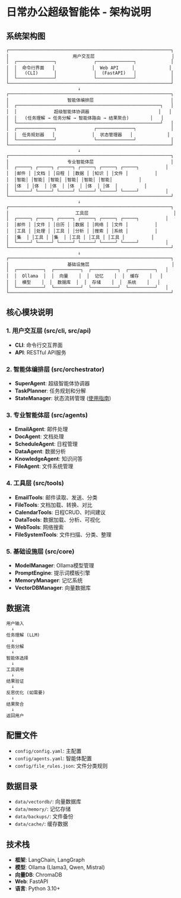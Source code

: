 # 日常办公超级智能体 - 架构说明

## 系统架构图

```
┌─────────────────────────────────────────────────────────────┐
│                        用户交互层                             │
│  ┌──────────────┐              ┌──────────────┐             │
│  │  命令行界面   │              │  Web API     │             │
│  │   (CLI)      │              │  (FastAPI)   │             │
│  └──────────────┘              └──────────────┘             │
└─────────────────────────────────────────────────────────────┘
                           ↓
┌─────────────────────────────────────────────────────────────┐
│                      智能体编排层                             │
│  ┌──────────────────────────────────────────────────────┐   │
│  │              超级智能体协调器                          │   │
│  │   (任务理解 → 任务分解 → 智能体路由 → 结果聚合)        │   │
│  └──────────────────────────────────────────────────────┘   │
│  ┌──────────────┐              ┌──────────────┐             │
│  │  任务规划器   │              │  状态管理器   │             │
│  └──────────────┘              └──────────────┘             │
└─────────────────────────────────────────────────────────────┘
                           ↓
┌─────────────────────────────────────────────────────────────┐
│                      专业智能体层                             │
│  ┌─────┐ ┌─────┐ ┌─────┐ ┌─────┐ ┌─────┐ ┌─────┐          │
│  │邮件 │ │文档 │ │日程 │ │数据 │ │知识 │ │文件 │          │
│  │智能│ │智能│ │智能│ │智能│ │智能│ │智能│          │
│  │体  │ │体  │ │体  │ │体  │ │体  │ │体  │          │
│  └─────┘ └─────┘ └─────┘ └─────┘ └─────┘ └─────┘          │
└─────────────────────────────────────────────────────────────┘
                           ↓
┌─────────────────────────────────────────────────────────────┐
│                         工具层                                │
│  ┌─────┐ ┌─────┐ ┌─────┐ ┌─────┐ ┌─────┐ ┌─────┐          │
│  │邮件 │ │文件 │ │日历 │ │数据 │ │网络 │ │文件 │          │
│  │工具 │ │处理 │ │工具 │ │分析 │ │搜索 │ │系统 │          │
│  │集  │ │工具 │ │集  │ │工具 │ │工具 │ │工具 │          │
│  └─────┘ └─────┘ └─────┘ └─────┘ └─────┘ └─────┘          │
└─────────────────────────────────────────────────────────────┘
                           ↓
┌─────────────────────────────────────────────────────────────┐
│                      基础设施层                               │
│  ┌──────────┐  ┌──────────┐  ┌──────────┐  ┌──────────┐   │
│  │  Ollama  │  │  向量    │  │  记忆    │  │  缓存    │   │
│  │  模型    │  │  数据库  │  │  存储    │  │  系统    │   │
│  └──────────┘  └──────────┘  └──────────┘  └──────────┘   │
└─────────────────────────────────────────────────────────────┘
```

## 核心模块说明

### 1. 用户交互层 (src/cli, src/api)

- **CLI**: 命令行交互界面
- **API**: RESTful API服务

### 2. 智能体编排层 (src/orchestrator)

- **SuperAgent**: 超级智能体协调器
- **TaskPlanner**: 任务规划和分解
- **StateManager**: 状态流转管理 ([使用指南](docs/STATE_MANAGER_GUIDE.md))

### 3. 专业智能体层 (src/agents)

- **EmailAgent**: 邮件处理
- **DocAgent**: 文档处理
- **ScheduleAgent**: 日程管理
- **DataAgent**: 数据分析
- **KnowledgeAgent**: 知识问答
- **FileAgent**: 文件系统管理

### 4. 工具层 (src/tools)

- **EmailTools**: 邮件读取、发送、分类
- **FileTools**: 文档加载、转换、对比
- **CalendarTools**: 日程CRUD、时间建议
- **DataTools**: 数据加载、分析、可视化
- **WebTools**: 网络搜索
- **FileSystemTools**: 文件扫描、分类、整理

### 5. 基础设施层 (src/core)

- **ModelManager**: Ollama模型管理
- **PromptEngine**: 提示词模板引擎
- **MemoryManager**: 记忆系统
- **VectorDBManager**: 向量数据库

## 数据流

```
用户输入
  ↓
任务理解 (LLM)
  ↓
任务分解
  ↓
智能体选择
  ↓
工具调用
  ↓
结果验证
  ↓
反思优化 (如需要)
  ↓
结果聚合
  ↓
返回用户
```

## 配置文件

- `config/config.yaml`: 主配置
- `config/agents.yaml`: 智能体配置
- `config/file_rules.json`: 文件分类规则

## 数据目录

- `data/vectordb/`: 向量数据库
- `data/memory/`: 记忆存储
- `data/backups/`: 文件备份
- `data/cache/`: 缓存数据

## 技术栈

- **框架**: LangChain, LangGraph
- **模型**: Ollama (Llama3, Qwen, Mistral)
- **向量DB**: ChromaDB
- **Web**: FastAPI
- **语言**: Python 3.10+

